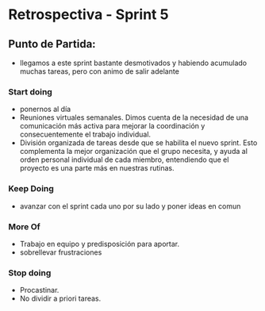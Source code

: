 # Retrospectiva - Sprint 5

## Punto de Partida:
- llegamos a este sprint bastante desmotivados y habiendo acumulado muchas tareas, pero con animo de salir adelante 

### Start doing

 - ponernos al día
 - Reuniones virtuales semanales. Dimos cuenta de la necesidad de una comunicación más activa para mejorar la coordinación y consecuentemente el trabajo individual.  
 - División organizada de tareas desde que se habilita el nuevo  sprint. Esto complementa la mejor organización que el grupo necesita, y ayuda al orden personal individual de cada miembro, entendiendo que el proyecto es una parte más en nuestras rutinas.
 

### Keep Doing

- avanzar con el sprint cada uno por su lado y poner ideas en comun 

### More Of

- Trabajo en equipo y predisposición para aportar.
- sobrellevar frustraciones

### Stop doing
- Procastinar.
- No dividir a priori tareas.
